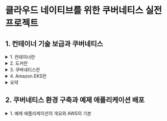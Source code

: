 # 클라우드 네이티브를 위한 쿠버네티스 실전 프로젝트 

## 1. 컨테이너 기술 보급과 쿠버네티스

<details><summary> 1. 컨테이너란 </summary>

### 1. 컨테이너란 

#### 컨테이너 vs 가상머신


![image](https://user-images.githubusercontent.com/28394879/152093444-1ec4e0ef-8628-44b1-ba01-5d5413810eec.png)
자료: Google Cloud 홈페이지

**가상머신**  
- 호스트OS에 하이퍼바이저를 설치하고 그 위에 게스트 OS를 동작 

**컨테이너**
- 호스트OS에 컨테이너 런타임을 올리고 그 위에 프로세서로서 컨테이너를 동작
- 호스트OS의 커널을 공유하면서 분리된 프로세스로서 실행해 마치 가상 머신이 움직이는 것처럼 보이는 기술
- 컨테이너 실체는 단순한 프로세스이므로 가상 머신에 비해 매우 가볍고 빠르게 동작 가능

</details>

<details><summary> 2. 도커란 </summary>

### 2. 도커란

#### 2.1 도커의 특징과 장점
- 도커는 컨테이너를 동작시키기 위한 엔진 중 하나이다.
- 단기간에 인기를 얻은 두가지의 특징을 가짐
  - 컨테이너 관리 방식 (Dockerfile로 동일한 컨테이너 이미지를 간단히 만들 수 있음)
  - 컨테이너 이미지를 저장, 공유하기 위한 에코시스템이 초기부터 준비되었다 (도커 허브)
- 도커 허브에 이미지를 전송하거나 다운로드 함으로써, 개발 환경, 스테이징 환경과 서비스 환경으로 동일한 컨테이너 이미지를 배포할 수 있으므로 테스트를 거친 컨테이너 이미지를 서비스 환경에 안정적으로 배포할 수 있다. 

#### 2.2 도커를 통한 조직의 문제 해결 

**도커 이전의 관리 방법**  
인프라팀: OS(커널), OS(커널 이외), 실행 런타임(자바 등), 미들웨어(톰캣 등) 등을 준비하고 관리 한다.  
애플리케이션팀: 애플리케이션을 준비하고 관리한다.

- 위처럼 두개의 팀으로 분업하더라도, 미들웨어 설정 변경 등이 필요하면 애플리케이션팀은 항상 인프라팀에 작업을 의뢰해야한다는 문제가 생긴다.
- 인프라팀은 많은 서버를 관리하고 있어 애플리케이션팀이 요구하는 환경을 제공할 떄 까지의 시간이 길어진다.
- 이 경우 애플리케이션팀이 Dockerfile로 미들웨어를 포함한 설정을 관리하면 빠르게 설정을 변경할 수 있다. 


**도커 이후의 관리 방법**  
인프라팀: OS(커널), 컨테이너 런타임 등을 준비하고 관리
애플리케이션팀: OS(커널 이외), 실행 런타임(자바 등), 미들웨어(톰캣 등) 애플리케이션 등을 준비하고 관리  

- 실행 런타임보다 상위 설정 등은 애플리케이션팀에서 준비하는 것이 효율적
- 보안 설정이 완료되고 안전한 도커 기본이미지를 인프라팀이 준비하고 개발자에게 제공하는 경우는 괜찮다. 
- 작은 변경 요청사항을 인프라팀이 일일히 받지 않아도 되기 떄문에 각 팀은 서로 장점만 취할 수 있다 

#### 2.3 도커의 과제와 오케스트레이션 도구의 필요성 
- 도커는 컨테이너 여러 개를 실행할 떄 문제가 있다.
- 보통 시스템 구성이 커지면 컨테이너 여러 개를 연결해 서비스 하나를 만들게 된다.
- 이런 구성일 때 문제 되는 것 중 하나로 컨테이너 사이의 통신과 가용성 확보가 있다.
- 서비스 환경에서 시스템을 동작시키기 위해 컴포넌트 각각을 다중화 하는 것은 기본이다.
  - 예) 컨테이너가 스케일 아웃 등을 하는 경우 로드밸런서에 어떻게 연결하는 것이 좋을까?
  - 예) 가상 머신 1대 안에서 컨테이너 여러 개를 동작시키는 경우 리소스 제어는 어떻게 하면 좋을까?
  - 위의 예시들은 한쪽 컨테이너에 부하가 높아져도 다른 한쪽 컨테이너의 성능이 떨어지지 않게 하는 다중화 관련 고민이다
- 이러한 과제를 해결하기 위해 등장한 것이 바로 쿠버네티스와 같은 컨테이너 오케스트레이션 도구들이다.

</details>

<details><summary> 3. 쿠버네티스란 </summary>

### 3. 쿠버네티스란

#### 3.1 쿠버네티스의 개념
- 쿠버네티스는 데이터 플레인이라는 서버를 여러 대 실행시켜 그 위에 가상 오케스트레이션 계층을 구축하고 거기에서 컨테이너가 동작한다.
  - 컨테이너 이용자는 컨테이너 그룹을 하나의 큰 머신 리소스로 볼 수 있어 인프라를 추상화할 수 있다. 
  - 여러 대의 서버로 구성이 가능하므로 단일 장애점을 배제할 수 있는 장점이 있다.
- 쿠버네티스는 어떤 가상 머신에서 어느 정도의 컨테이너를 동작시킬지를 관리하거나, 새로운 컨테이너를 배포할 때 어떤 가상 머신에 배포하면 좋을지 등을 자동으로 판단한다.
  - 장애가 발생한 컨테이너를 정지시키고 재시작하는 구조도 갖고 있다.
  - 이러한 기능은 컨트롤 플레인이라는 마스터 노드 그룹에서 구현된다 

![image](https://user-images.githubusercontent.com/28394879/152100663-4307f79a-333c-4c70-83a3-90f412ea45fd.png)


#### 3.2 쿠버네티스의 기본 오브젝트

**파드**  
- 쿠버네티스의 최소 단위
- 파드 하나 안에서는 하나 이상의 컨테이너를 동작시킬 수 있다.
- 파드에서는 어떤 컨테이너 이미지를 사용할지 등을 설정한다.

**레플리카셋**  
- 파드를 얼마나 동작시킬지 관리하는 오브젝트
- 레플리카셋에서 파드의 수를 설정하면 그만큼의 파드가 동작하는 것을 보장한다.

**디플로이먼트**  
- 배포 이력을 관리한다.
- 애플리케이션의 새로운 버전을 릴리즈하거나, 부하 증가에 따라 레플리카셋 수를 변경하는 등을 관리할 수 있다.
- 새로운 버전의 애플리케이션 릴리즈 이후 문제가 발생하면 바로 이전 버전으로 쉽게 롤백할 수 있다.
- 서비스를 운영하는 상황 대부분에서 파드를 동작시킬 떄는 디플로이먼트 단위로 관리한다.

**서비스**
- 배포한 파드를 쿠버네티스 클러스터 외부에 공개하기 위한 구조를 제공한다.
- 공개하는 방법은 여러가지이고, 대표적인 방법이 로드밸런서를 사용하는 것이다.
- 클러스터 내에 파드 여러 개를 동작시킨 경우 그 앞단에 로드밸런서를 배치하여 특정 파드를 클러스터 외부로 공개할수 있다.

![image](https://user-images.githubusercontent.com/28394879/152099980-fc9ad096-83ed-4f31-bf31-34a3beb269c1.png)
- 출처: 클라우드 네이티브를 위한 쿠버네티스 실적 프로젝트 책

</details>

<details><summary> 4. Amazon EKS란 </summary>

### 4. Amazon EKS란

#### 4.1 EKS는 무엇을 해결하는가 
- 쿠버네티스 도입을 검토할 때 가장 큰 장벽은 '컨트롤 플레인의 유지 및 운영'이다
  - 쿠버네티스에서는 여러 컴포넌트들이 서로 독립적이고 비동기로 동작하며 전체를 구성한다
  - 각각의 구성 요소를 정상적으로 동작시키기 위한 설정이나 유지, 운영 장애가 발생했을 때의 복구 방법 등이 간단하지 않는다.
- EKS의 경우 이런 유지, 운영을 AWS에서 대신해준다.

![image](https://user-images.githubusercontent.com/28394879/152101164-15fa2f33-d04e-42fe-9ee9-33b1010d643d.png)


#### 4.2 EKS의 특징
- 쿠버네티스와 완전한 호환성을 갖는다.
- AWS의 다른 서비스들과 연결하거나 기존 구조와 같은 환경으로 이용할 수 있다 

**VPC의 통합**
- 일반적으로 쿠버네티스 클러스터에서는 파드 네트워크로 데이터 플레인의 네트워크와는 다른 자체 네트워크 체계를 배치한다.
- 클러스터 외부에서 파드에 명시적으로 엔드포인터를 생성하지 않으면 통신이 불가능하다
- EKS에서는 VPC통합 네트워킹을 지원하고 있어, 파드에서 VPC 내부 주소 대역을 사용할 수 있고 클러스터 외부와의 통신을 SeamLess하게 구현할 수 있다
  
![image](https://user-images.githubusercontent.com/28394879/152101592-d93750eb-d7a1-4287-8b25-213c7bc3a3bb.png)


**IAM을 통한 인증과 인가**
- 쿠버네티스 클러스터는 kubectl이라는 명령줄 도구를 사용하여 조작한다.
- 해당 조작이 허가된 사용자에 의한 것임을 올바르게 인증 해야한다.
- 인증된 사용자에게 어떤 조작을 허가할지에 대한 인가 구조도 필요하다.

![image](https://user-images.githubusercontent.com/28394879/152101838-cfe1c407-5815-4593-8e37-a33bc086131e.png)


**ELB와의 연계**  
- 쿠버네티스 클러스터 외부에서 접속할 때 사용하는 서비스 중 가장 전형적인 엔드포인트
- EKS에서 LoadBalancer를 설정하면 자동으로 ELB가 생성됨
![image](https://user-images.githubusercontent.com/28394879/152111523-d99f2c2b-a199-4bbd-b81b-af434de2bbde.png)

**데이터 플레인 선택**  
![image](https://user-images.githubusercontent.com/28394879/152112307-5d5cd368-2b14-411d-b441-6b2b5aa0652f.png)


</details>

<details><summary> 요약 </summary>

### 요약

- 컨테이너와 가상 머신의 차이
- 도커의 특징과 도커가 조직에 미치는 영향
- 많은 컨테이너를 운영할 때의 과제와 컨테이너 오케스트레이션의 필요성
- 쿠버네티스의 역사와 개념, 사용해야 하는 이유
- 쿠버네티스 기본 오브젝트
- EKS는 컨트롤 플레인의 관리형 서비스
- EKS의 특징(VPC, IAM, ELB 연계 등)
- 사용자가 EC2에 직접 구축하여 관리하는 방법 외에 관리형 노드 그룹과 파게이트 등의 운영 효율화 가능을 제공하는 EKS의 데이터 플레인들과 선택 기준

</details>

## 2. 쿠버네티스 환경 구축과 예제 애플리케이션 배포

<details><summary> 1. 예제 애플리케이션의 개요와 AWS의 기본 </summary>

### 1. 예제 애플리케이션의 개요와 AWS의 기본

#### 1.2 예제 애플리케이션의 개요
- 예제 애플리케이션은 마음에 드는 장소를 등록하는 서비스이다.
- 장소를 표시, 등록하는 웹 애플리케이션과 장소 정보를 일괄 등록하는 배치 애플리케이션을 구성한다.

![image](https://user-images.githubusercontent.com/28394879/152114066-c1e4e189-e680-4a59-8f9c-9f5a66c36175.png)

![image](https://user-images.githubusercontent.com/28394879/152114231-2e6c24b3-02f1-4117-894f-2b18b83e3905.png)

**구성**
- 싱글 페이지 애플리케이션(SPA)의 프런드 엔드
- REST API를 제공하는 백엔드
- 스케줄되는 배치 애플리케이션

**설명**
- 프론트엔드
  - 파일을 S3에 저장, CloudFront를 통해 정적 웹 콘텐츠로 배포
- 백엔드
  - EKS 클러스터 워커 노드에 컨테이너로 배포하고 RDS 데이터베이스와 접속한다.
  - 접속은 가용성을 고려해 ELB로 부하를 분산한다.
  - 컨테이너 이미지는 ECR(Elastic Container Registry) 에 저장된다.
- 배치 애플리케이션
  - 백엔드와 마찬가지로 EKS에 배포되며, S3에 저장된 파일을 읽어와서 처리하고 RDS에 접속하여 쓰기를 실행한다.
  - 컨테이너 이미지는 ECR에 저장된다.
  - RDS의 데이터베이스 조작을 위해 EC2 인스턴스로 배스천 호스트를 구성한다. 

#### 1.3 AWS 관련 서비스 및 용어

**S3**
- 클라우드 스토리지 서비스 
- 높은 내구성을 가짐
- 미리 스토리지 용량 등을 정의하지 않고 사용가능
- 데이터 공개 정책, 데이터 암호화, 비용 효율적으로 데이터를 장기 보관하기 위한 라이프사이클 정책 등의 많은 기능을 제공  

**CloudFront**  
- 콘텐츠 전송 네트워크 서비스 (CDN)
- CDN은 인터넷에서 웹 콘텐츠, 이미지, 동영상, 애플리케이션 등을 빠르게 전송하기 위한 구조로 되어 있다.
- CloudFront는 전 세계에 많은 에지 로케이션(데이터를 전송하기 위한 지점)을 갖고 있다.
- 그러므로 사용자가 접속한 가장 가까운 장소에서 콘텐츠를 제공할 수 있다. 

**RDS**
- 관계형 데이터베이스 서비스이다.
- OS나 미들웨어 관리, 운영에 필요한 많은 작업을 담당하므로 개발, 운영에 필요한 인적 자원을 애플리케이션에 집중가능
- 멀티 AZ구성을 지원하고 서비스 환경 운영에서 요구되는 가용성을 실현할 수 있다 

**ECR**
- 컨테이너 레지스트리 관리형 서비스 
- 컨테이너를 이용하여 애플리케이션을 작동시키는 경우 컨테이너 이미지를 저장하고 다운로드할 수 있는 구조로 컨테이너 레지스트리를 사용한다.
  - 컨테이너 레지스트리는 컨테이너 이미지를 보관하는 리포지터리이며 도커 명령어를 사용하여 컨테이너 이미지를 등록 및 다운로드 한다.
- 쿠버네티스 클러스터에도 컨테이너 이미지는 컨테이너 레지스트리를 통해 다운로드하는 구조로 되어 있다.

**EC2**
- 가상 머신을 사용할 수 있는 서비스
- 다양한 형태의 가상머신을 쉽게 구축하고 운영 가능

**ELB**
- 로드밸런서 서비스다
- Applicaiton Load Balancer는 HTTP/HTTPS에 특화된 L7 로드밸런서이다.
  - 경로 기반 라우팅, 호스트 기반 라우팅 등 HTTP 고유의 처리가 가능
- Network Laod Balancer는 L4 로드밸런서이다.
  - HTTP/HTTPS 외의 프로토콜에서도 사용 가능
- GateWay Load BAlancer는 다른 회사의 가상 네트워킹 어플라이언스의 배포, 확장, 실행을 돕는다.
  - 여러 회사의 어플라이언스에 대한 로드 밸런싱 및 자동 조정 기능을 제공 
- Classic Load Balancer는 HTTP/HTTPS와 TCP로 분산 설정이 가능하고 기본적인 로드밸런서 기능을 제공한다.
  - 제약사항이 많다 

**IAM**
- AWS 리소스에 접속하는 사용자나 권한을 관리하는 서비스
- IAM 역할을 생성하여 리소스에 설정함으로써 해당 리소스에 다른 리소스에 대한 접근 권한을 부여할 수 있다.

#### 1.4 EKS 구축에 사용하는 도구 

**EKS 클러스터를 구축하는 방법**
- EKS 클러스터 구축 도구 eksctl을 이용하는 방법
- AWS 관리 콘솔(또는 AWS CLI)을 이용하는 방법
- 여기에서는 eksctl을 설명한다.

**eksctl란**
- EKS 클러스터 구축 및 관리를 하기 위한 오픈소스 명령줄 도구
- `eksctl create cluster` 명령만으로 EKS 클러스터를 기본 구성으로 구축할 수 있다.
- eksctl을 사용하면 VPC, 서브넷, 보안 그룹 등 EKS 클러스터를 구축하는데 필요한 리소스를 한번에 구성이 가능하다.
- 이미 만들어둔 VPC등의 기본 리소스랑도 연결할 수 있다. 

**VPC 관련 용어**
- 1개의 AWS 계정에 VPC 여러 개를 생성할 수 있지만, 기본적으로 VPC끼리는 독립적인 환경이고 명시적으로 VPC를 연결하지 않는 한 VPC간 통신은 할 수 없다.
- VPC는 서브넷을 사용해 네트워크를 분할하여 관리한다.
  - 서브넷은 가용 영역 여러개를 동시에 사용할 수 없으며 가용 영역 여러개를 사용할 경우 서브넷도 그만큼 나눠야 한다

**CloudFormation을 이용한 환경 구축**
- AWS 리소스는 AWS 관리 콘솔이나 AWS CLI등 여러 방법으로 구축 가능하지만, 관련 리소스를 한번에 구축하고 필요에 따라 변경 및 삭제할 때는 CloudFormation이 적합하다.
- JSON 또는 YAML 형식으로 리소스 구성을 정의한다.

**AWS 관리 콘솔**
- AWS 서비스를 관리하기 위한 웹 사용자 인터페이스다. 
- AWS의 가장 일반적인 조작 방법이며 GUI 기반이므로 AWS에 익숙하지 않은 사람도 쉽게 사용 가능하다.

**AWS CLI**
- AWS가 제공하는 명령줄 도구로 AWS 리소스 관리에 많이 사용된다.
- AWS CLI는 파이썬으로 만들어진 도구로 인스톨러가 제공되며 pip를 이용해 설치할 수도 있다

</details>

